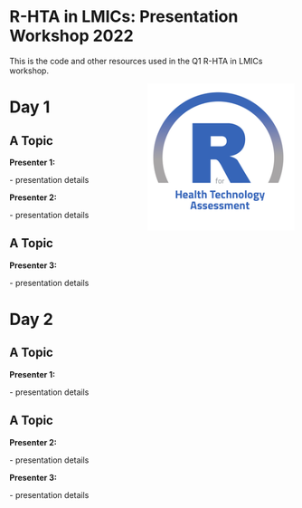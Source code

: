 # R-HTA in LMICs: Presentation Workshop 2022
This is the code and other resources used in the Q1 R-HTA in LMICs workshop.

<img src="img/logo.png" width="260" align="right" />


<h1 id = 'first'>Day 1</h1>
<h2 id = 'topics'>A Topic</h2>
<body>
<b>Presenter 1:</b>
<p>
- presentation details
</p>
</body>
<body>
<b>Presenter 2:</b>
<p>
- presentation details
</p>
</body>
<h2 id = 'topics'>A Topic</h2>
<body>
<b>Presenter 3:</b>
<p>
- presentation details
</p>
</body>

<h1 id = 'second'>Day 2</h1>
<h2 id = 'topics'>A Topic</h2>
<body>
<b>Presenter 1:</b>
<p>
- presentation details
</p>
</body>
<h2 id = 'topics'>A Topic</h2>
<body>
<b>Presenter 2:</b>
<p>
- presentation details
</p>
</body>
<body>
<b>Presenter 3:</b>
<p>
- presentation details
</p>
</body>